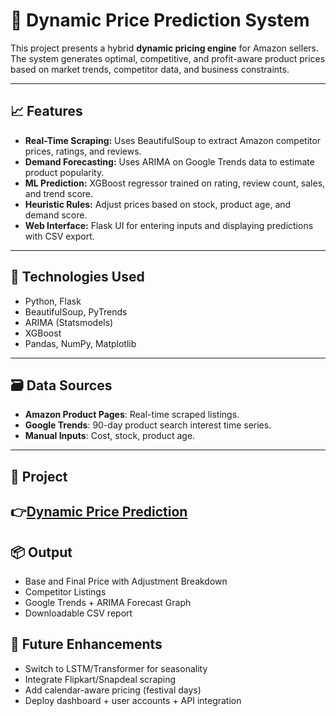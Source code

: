 # 🛒 Dynamic Price Prediction System

This project presents a hybrid **dynamic pricing engine** for Amazon sellers. The system generates optimal, competitive, and profit-aware product prices based on market trends, competitor data, and business constraints.

---

## 📈 Features

- **Real-Time Scraping:** Uses BeautifulSoup to extract Amazon competitor prices, ratings, and reviews.
- **Demand Forecasting:** Uses ARIMA on Google Trends data to estimate product popularity.
- **ML Prediction:** XGBoost regressor trained on rating, review count, sales, and trend score.
- **Heuristic Rules:** Adjust prices based on stock, product age, and demand score.
- **Web Interface:** Flask UI for entering inputs and displaying predictions with CSV export.

---

## 🧪 Technologies Used

- Python, Flask
- BeautifulSoup, PyTrends
- ARIMA (Statsmodels)
- XGBoost
- Pandas, NumPy, Matplotlib

---

## 🗃️ Data Sources

- **Amazon Product Pages**: Real-time scraped listings.
- **Google Trends**: 90-day product search interest time series.
- **Manual Inputs**: Cost, stock, product age.

---

## 📌 Project 
👉[Dynamic Price Prediction](https://github.com/prasannat05/Dynamic_Pricing_Engine)
---

## 📦 Output

- Base and Final Price with Adjustment Breakdown
- Competitor Listings
- Google Trends + ARIMA Forecast Graph
- Downloadable CSV report

## 🧠 Future Enhancements

- Switch to LSTM/Transformer for seasonality
- Integrate Flipkart/Snapdeal scraping
- Add calendar-aware pricing (festival days)
- Deploy dashboard + user accounts + API integration
